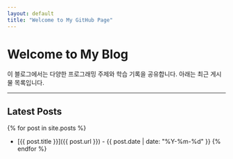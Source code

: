 ```yaml
---
layout: default
title: "Welcome to My GitHub Page"
---
```


# Welcome to My Blog

이 블로그에서는 다양한 프로그래밍 주제와 학습 기록을 공유합니다. 아래는 최근 게시물 목록입니다.

---

## Latest Posts

{% for post in site.posts %}
- [{{ post.title }}]({{ post.url }}) - {{ post.date | date: "%Y-%m-%d" }}
{% endfor %}

